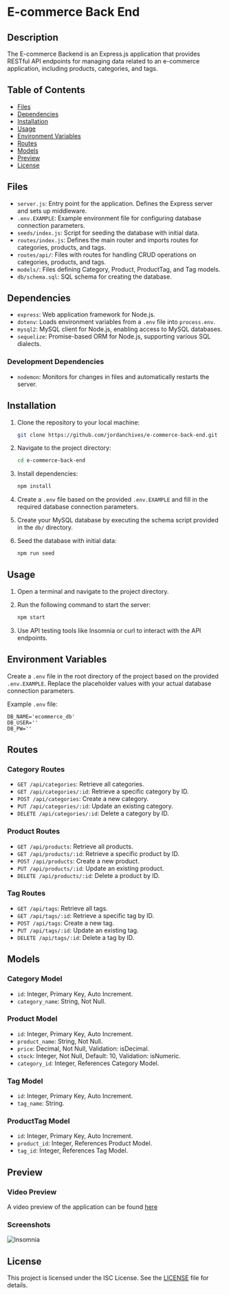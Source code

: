 # E-commerce Back End

## Description

The E-commerce Backend is an Express.js application that provides RESTful API endpoints for managing data related to an e-commerce application, including products, categories, and tags.

## Table of Contents

- [Files](#files)
- [Dependencies](#dependencies)
- [Installation](#installation)
- [Usage](#usage)
- [Environment Variables](#environment-variables)
- [Routes](#routes)
- [Models](#models)
- [Preview](#preview)
- [License](#license)

## Files

- `server.js`: Entry point for the application. Defines the Express server and sets up middleware.
- `.env.EXAMPLE`: Example environment file for configuring database connection parameters.
- `seeds/index.js`: Script for seeding the database with initial data.
- `routes/index.js`: Defines the main router and imports routes for categories, products, and tags.
- `routes/api/`: Files with routes for handling CRUD operations on categories, products, and tags.
- `models/`: Files defining Category, Product, ProductTag, and Tag models.
- `db/schema.sql`: SQL schema for creating the database.

## Dependencies

- `express`: Web application framework for Node.js.
- `dotenv`: Loads environment variables from a `.env` file into `process.env`.
- `mysql2`: MySQL client for Node.js, enabling access to MySQL databases.
- `sequelize`: Promise-based ORM for Node.js, supporting various SQL dialects.

### Development Dependencies

- `nodemon`: Monitors for changes in files and automatically restarts the server.

## Installation

1. Clone the repository to your local machine:

    ```bash
    git clone https://github.com/jordanchives/e-commerce-back-end.git
    ```

2. Navigate to the project directory:

    ```bash
    cd e-commerce-back-end
    ```

3. Install dependencies:

    ```bash
    npm install
    ```

4. Create a `.env` file based on the provided `.env.EXAMPLE` and fill in the required database connection parameters.

5. Create your MySQL database by executing the schema script provided in the `db/` directory.

6. Seed the database with initial data:

    ```bash
    npm run seed
    ```

## Usage

1. Open a terminal and navigate to the project directory.

2. Run the following command to start the server:

    ```bash
    npm start
    ```

3. Use API testing tools like Insomnia or curl to interact with the API endpoints.

## Environment Variables

Create a `.env` file in the root directory of the project based on the provided `.env.EXAMPLE`. Replace the placeholder values with your actual database connection parameters.

Example `.env` file:

```
DB_NAME='ecommerce_db'
DB_USER=''
DB_PW=''
```


## Routes

### Category Routes

- `GET /api/categories`: Retrieve all categories.
- `GET /api/categories/:id`: Retrieve a specific category by ID.
- `POST /api/categories`: Create a new category.
- `PUT /api/categories/:id`: Update an existing category.
- `DELETE /api/categories/:id`: Delete a category by ID.

### Product Routes

- `GET /api/products`: Retrieve all products.
- `GET /api/products/:id`: Retrieve a specific product by ID.
- `POST /api/products`: Create a new product.
- `PUT /api/products/:id`: Update an existing product.
- `DELETE /api/products/:id`: Delete a product by ID.

### Tag Routes

- `GET /api/tags`: Retrieve all tags.
- `GET /api/tags/:id`: Retrieve a specific tag by ID.
- `POST /api/tags`: Create a new tag.
- `PUT /api/tags/:id`: Update an existing tag.
- `DELETE /api/tags/:id`: Delete a tag by ID.

## Models

### Category Model

- `id`: Integer, Primary Key, Auto Increment.
- `category_name`: String, Not Null.

### Product Model

- `id`: Integer, Primary Key, Auto Increment.
- `product_name`: String, Not Null.
- `price`: Decimal, Not Null, Validation: isDecimal.
- `stock`: Integer, Not Null, Default: 10, Validation: isNumeric.
- `category_id`: Integer, References Category Model.

### Tag Model

- `id`: Integer, Primary Key, Auto Increment.
- `tag_name`: String.

### ProductTag Model

- `id`: Integer, Primary Key, Auto Increment.
- `product_id`: Integer, References Product Model.
- `tag_id`: Integer, References Tag Model.

## Preview

### Video Preview

A video preview of the application can be found [here](https://jordanchives.github.io/e-commerce-back-end/assets/index.html)

### Screenshots

![Insomnia](/assets/insomnia.png)

## License

This project is licensed under the ISC License. See the [LICENSE](LICENSE) file for details.
